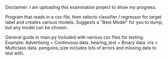 Disclaimer: I am uploading this examination project to show my progress.

Program that reads in a csv file, then selects classifier / regressor for target label and creates various models.
Suggests a "Best Model" for you to dump, but any model can be chosen.

General guide in main.py
Included with various csv files for testing.
Example:
Advertising = Continuous data.
hearing_test = Binary data.
iris = Multiclass data.
penguins_size includes lots of errors and missing data to test with.
